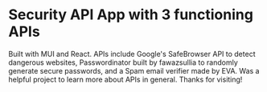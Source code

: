 # Security API App with 3 functioning APIs

Built with MUI and React. APIs include Google's SafeBrowser API to detect dangerous websites, Passwordinator built by fawazsullia to randomly generate secure passwords, and a Spam email verifier made by EVA. Was a helpful project to learn more about APIs in general. Thanks for visiting!
